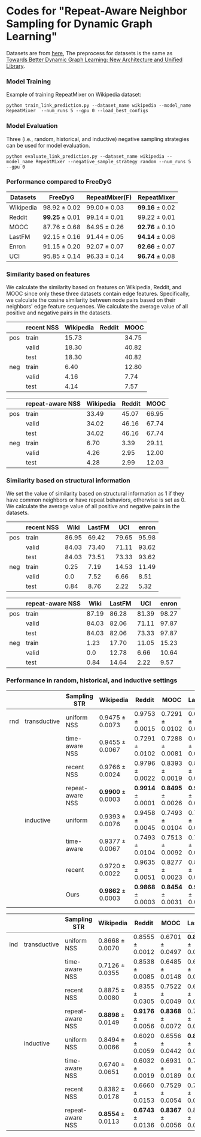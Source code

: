 # Codes for "Repeat-Aware Neighbor Sampling for Dynamic Graph Learning"


Datasets are from [here](https://zenodo.org/records/7213796#.Y1cO6y8r30o), The preprocess for datasets is the same as [Towards Better Dynamic Graph Learning: New Architecture and Unified Library](https://github.com/yule-BUAA/DyGLib).


### Model Training

Example of training RepeatMixer on Wikipedia dataset:

```python train_link_prediction.py --dataset_name wikipedia --model_name RepeatMixer  --num_runs 5 --gpu 0 --load_best_configs```

### Model Evaluation

Three (i.e., random, historical, and inductive) negative sampling strategies can be used for model evaluation.

```python evaluate_link_prediction.py --dataset_name wikipedia --model_name RepeatMixer --negative_sample_strategy random --num_runs 5 --gpu 0```

### Performance compared to FreeDyG

| Datasets  | FreeDyG         | RepeatMixer(F)  | RepeatMixer |
| --------- | --------------- | --------------- | ----------- |
| Wikipedia | 98.92 ± 0.02 | 99.00 ± 0.03 | **99.16** ± 0.02 |
| Reddit    | **99.25** ± 0.01 | 99.14 ± 0.01 | 99.22 ± 0.01|
| MOOC      | 87.76 ± 0.68 | 84.95 ± 0.26 | **92.76** ± 0.10 |
| LastFM    | 92.15 ± 0.16 | 91.44 ± 0.05 | **94.14** ± 0.06 |
| Enron     | 91.15 ± 0.20   | 92.07 ± 0.07   | **92.66** ± 0.07 |
| UCI       | 95.85 ± 0.14   | 96.33 ± 0.14  | **96.74** ± 0.08 |

### Similarity based on features
We calculate the similarity based on features on Wikipedia, Reddit, and MOOC since only these three datasets contain edge features. Specifically, we calculate the cosine similarity between node pairs based on their neighbors' edge feature sequences. We calculate the average value of all positive and negative pairs in the datasets.

|      | recent NSS | Wikipedia | Reddit | MOOC |
| ---- | ---------- | --------- | ------ | ---- |
| pos  | train      | 15.73     |        |34.75|
|      | valid      | 18.30     |        |40.82|
|      | test       | 18.30     |        |40.82|
| neg  | train      | 6.40      |        |12.80|
|      | valid      | 4.16      |        |7.74|
|      | test       | 4.14      |        |7.57|

|      | repeat-aware NSS | Wikipedia | Reddit | MOOC |
| ---- | ---------- | --------- | ------ | ---- |
| pos  | train      | 33.49 | 45.07  |66.95|
|      | valid      | 34.02 |46.16|67.74|
|      | test       | 34.02 |46.16|67.74|
| neg  | train      | 6.70   |3.39|29.11|
|      | valid      | 4.26   |2.95|12.00|
|      | test       | 4.28     |2.99|12.03|

### Similarity based on structural information
We set the value of similarity based on structural information as 1 if they have common neighbors or have repeat behaviors, otherwise is set as 0. We calculate the average value of all positive and negative pairs in the datasets.

||recent NSS|Wiki|LastFM|UCI| enron |
|-|-|-|-|-| ----- |
|pos|train|86.95|69.42|79.65|95.98 |
||valid|84.03|73.40|71.11|93.62 |
||test |84.03|73.51|73.33|93.62
|neg|train|0.25|7.19|14.53|11.49 
||valid|0.0|7.52|6.66| 8.51 
||test|0.84|8.76|2.22|5.32 

||repeat-aware NSS|Wiki|LastFM|UCI|enron |
|-|-|-|-|-| ----- |
|pos|train|87.19|86.28|81.39|98.27
||valid|84.03|82.06|71.11|97.87 
||test|84.03|82.06|73.33|97.87 
|neg|train|1.23|17.70|11.05|15.23 
||valid|0.0|12.78|6.66|10.64 
||test|0.84|14.64|2.22| 9.57 

### Performance in random, historical, and inductive settings


|            |                 | Sampling STR | Wikipedia       | Reddit          | MOOC            | LastFM          | Enron           | UCI            |
| ---------- | --------------- | ----------------- | --------------- | --------------- | --------------- | --------------- | --------------- | --------------- |
| rnd        | transductive    | uniform NSS          | 0.9475 ± 0.0073 | 0.9753 ± 0.0015 | 0.7291 ± 0.0102 | 0.6715 ± 0.0032 | 0.7022 ± 0.0208 | 0.8902 ± 0.0060 |
|            |            | time-aware NSS| 0.9455 ± 0.0067 | 0.7291 ± 0.0102   | 0.7288 ± 0.0081 | 0.6647 ± 0.0013 | 0.7074 ± 0.0156 | 0.8887 ± 0.0073 |
|            |            | recent  NSS   | 0.9766 ± 0.0024 | 0.9796 ± 0.0022   | 0.8393 ± 0.0019 | 0.8224 ± 0.0021 | 0.8461 ± 0.0178 | 0.9451 ± 0.0016 |
|            |            | repeat-aware NSS       | **0.9900** ± 0.0003 | **0.9914** ± 0.0001 | **0.8495** ± 0.0026 | **0.9144** ± 0.0005 | **0.9207** ± 0.0007 | **0.9633** ± 0.0014 |
|            | inductive  | uniform         | 0.9393 ± 0.0076   | 0.9458 ± 0.0045 | 0.7493 ± 0.0104 | 0.7639 ± 0.0024 | 0.5654 ± 0.0077 | 0.8388 ± 0.0073 |
|            |            | time-aware | 0.9377 ± 0.0067 | 0.7493 ± 0.0104   | 0.7513 ± 0.0092 | 0.7601 ± 0.0016 | 0.5681 ± 0.0204 | 0.8405 ± 0.0110 |
|            |            | recent     | 0.9720 ± 0.0022 | 0.9635 ± 0.0051   | 0.8277 ± 0.0023 | 0.8660 ± 0.0033 | 0.7784 ± 0.0199 | 0.9223 ± 0.0020 |
|            |            | Ours       | **0.9862** ± 0.0003 | **0.9868** ± 0.0003 | **0.8454** ± 0.0031 | **0.9295** ± 0.0012 | **0.8816** ± 0.0022 | **0.9476** ± 0.0008 |



|            |                 | Sampling STR | Wikipedia       | Reddit          | MOOC            | LastFM          | Enron           | UCI            |
| ------------ | --------------- | ----------------- | --------------- | --------------- | --------------- | --------------- | --------------- | ---- |
| ind          | transductive | uniform  NSS       | 0.8668 ± 0.0070   | 0.8555 ± 0.0012 | 0.6701 ± 0.0497 | **0.8509** ± 0.0620 | 0.8032 ± 0.0085 | 0.7969 ± 0.0181 |
||| time-aware NSS  | 0.7126 ± 0.0355 | 0.8538 ± 0.0085   | 0.6485 ± 0.0148 | 0.6138 ±  0.0113 | 0.7544 ± 0.0378 | 0.7624 ± 0.0468 |
||| recent NSS       | 0.8875 ± 0.0080 | 0.8355 ± 0.0305   | 0.7522 ± 0.0049 | 0.6492 ± 0.0116 | 0.7404 ± 0.0263 | 0.6917 ± 0.0365 |
||| repeat-aware NSS    | **0.8898** ± 0.0149 | **0.9176** ± 0.0056 | **0.8368** ± 0.0072 | 0.7634 ± 0.0030 | **0.8417** ± 0.0024 | **0.8496** ± 0.0052 |
|| inductive    | uniform  NSS       | 0.8494 ± 0.0066   | 0.6020 ± 0.0059 | 0.6556 ± 0.0442 | **0.8267** ± 0.0223 | 0.8359 ± 0.0057 | 0.8244 ± 0.0153 |
||| time-aware NSS  | 0.6740 ± 0.0651 | 0.6032 ± 0.0019   | 0.6931 ± 0.0189 | 0.7066 ±  0.0028 | 0.7476 ± 0.0614 | 0.8492 ± 0.0216 |
||| recent  NSS     | 0.8382 ± 0.0178 | 0.6660 ± 0.0153   | 0.7529 ± 0.0054 | 0.7188 ± 0.0206 | 0.7074 ± 0.0385 | 0.7148 ± 0.0373 |
||| repeat-aware NSS    | **0.8554** ± 0.0113 | **0.6743** ± 0.0136 | **0.8367** ± 0.0056 | 0.8123 ± 0.0002 | **0.8448** ± 0.0043 | **0.8548** ± 0.0020 |
